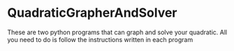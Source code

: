 # QuadraticGrapherAndSolver
These are two python programs that can graph and solve your quadratic. All you need to do is follow the instructions written in each program
